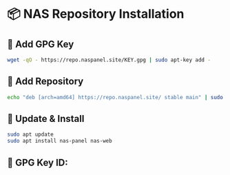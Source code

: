 # 📦 NAS Repository Installation

## 🔐 Add GPG Key
```bash
wget -qO - https://repo.naspanel.site/KEY.gpg | sudo apt-key add -
```

## 📁 Add Repository
```bash
echo "deb [arch=amd64] https://repo.naspanel.site/ stable main" | sudo tee /etc/apt/sources.list.d/nas-repo.list
```

## 🔄 Update & Install
```bash
sudo apt update
sudo apt install nas-panel nas-web
```

## 🔑 GPG Key ID: 
